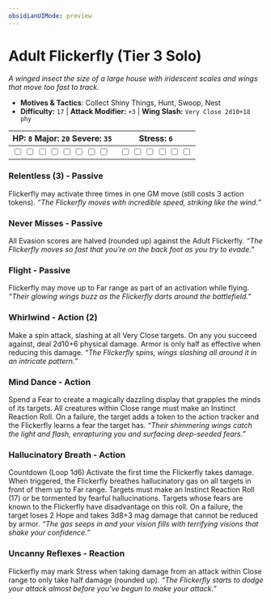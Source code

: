 ```yaml
---
obsidianUIMode: preview
---
```

# Adult Flickerfly (Tier 3 Solo)

*A winged insect the size of a large house with iridescent scales and wings that move too fast to track.*

- **Motives & Tactics**: Collect Shiny Things, Hunt, Swoop, Nest
- **Difficulty:** `17` | **Attack Modifier:** `+3` | **Wing Slash:** `Very Close 2d10+18 phy`

| HP: `8` Major: `20` Severe: `35` | Stress: `6` |
|--|--|
|  <input type="checkbox" unchecked id="8611c104"> <input type="checkbox" unchecked id="17726d34"> <input type="checkbox" unchecked id="f68d7765"> <input type="checkbox" unchecked id="b17367e9"> <input type="checkbox" unchecked id="6b7c71fc"> <input type="checkbox" unchecked id="f75cb290"> <input type="checkbox" unchecked id="383a5e13"> <input type="checkbox" unchecked id="a057914d"> |  <input type="checkbox" unchecked id="23485c75"> <input type="checkbox" unchecked id="cf3b80db"> <input type="checkbox" unchecked id="f089a695"> <input type="checkbox" unchecked id="bc774668"> <input type="checkbox" unchecked id="067b1971"> <input type="checkbox" unchecked id="a4385692"> |

### Relentless (3) - Passive

Flickerfly may activate three times in one GM move (still costs 3 action tokens). *“The Flickerfly moves with incredible speed, striking like the wind.”*

### Never Misses - Passive

All Evasion scores are halved (rounded up) against the Adult Flickerfly. *“The Flickerfly moves so fast that you’re on the back foot as you try to evade.”*

### Flight - Passive

Flickerfly may move up to Far range as part of an activation while flying. *“Their glowing wings buzz as the Flickerfly darts around the battlefield.”*

### Whirlwind - Action (2)

Make a spin attack, slashing at all Very Close targets. On any you succeed against, deal 2d10+6 physical damage. Armor is only half as effective when reducing this damage. *“The Flickerfly spins, wings slashing all around it in an intricate pattern.”*

### Mind Dance - Action

Spend a Fear to create a magically dazzling display that grapples the minds of its targets. All creatures within Close range must make an Instinct Reaction Roll. On a failure, the target adds a token to the action tracker and the Flickerfly learns a fear the target has. *“Their shimmering wings catch the light and flash, enrapturing you and surfacing deep-seeded fears.”*

### Hallucinatory Breath - Action

Countdown (Loop 1d6) Activate the first time the Flickerfly takes damage. When triggered, the Flickerfly breathes hallucinatory gas on all targets in front of them up to Far range. Targets must make an Instinct Reaction Roll (17) or be tormented by fearful hallucinations. Targets whose fears are known to the Flickerfly have disadvantage on this roll. On a failure, the target loses 2 Hope and takes 3d8+3 mag damage that cannot be reduced by armor. *“The gas seeps in and your vision fills with terrifying visions that shake your confidence.”*

### Uncanny Reflexes - Reaction

Flickerfly may mark Stress when taking damage from an attack within Close range to only take half damage (rounded up). *“The Flickerfly starts to dodge your attack almost before you’ve begun to make your attack.”*

